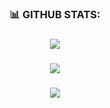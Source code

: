 ### <p align="center"> 📊 GITHUB STATS: </p>

### <p align="center">![](https://github-readme-stats.vercel.app/api?username=els-asifk&theme=slateorange&hide_border=true&include_all_commits=true&count_private=true)</p>
### <p align="center">![](https://github-readme-streak-stats.herokuapp.com/?user=els-asifk&theme=slateorange&hide_border=true)</p>
### <p align="center">![](https://github-readme-stats.vercel.app/api/top-langs/?username=els-asifk&theme=slateorange&hide_border=true&include_all_commits=true&count_private=true&layout=compact)</p>
